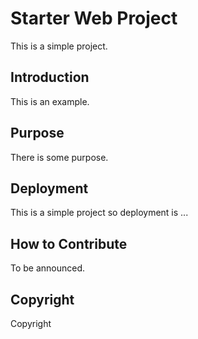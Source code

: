 # Starter Web Project

This is a simple project.

## Introduction

This is an example.

## Purpose

There is some purpose.

## Deployment

This is a simple project so deployment is ...

## How to Contribute

To be announced.

## Copyright

Copyright